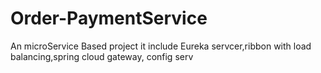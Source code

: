 # Order-PaymentService
An microService Based project
it include Eureka servcer,ribbon with load balancing,spring cloud gateway, config serv
